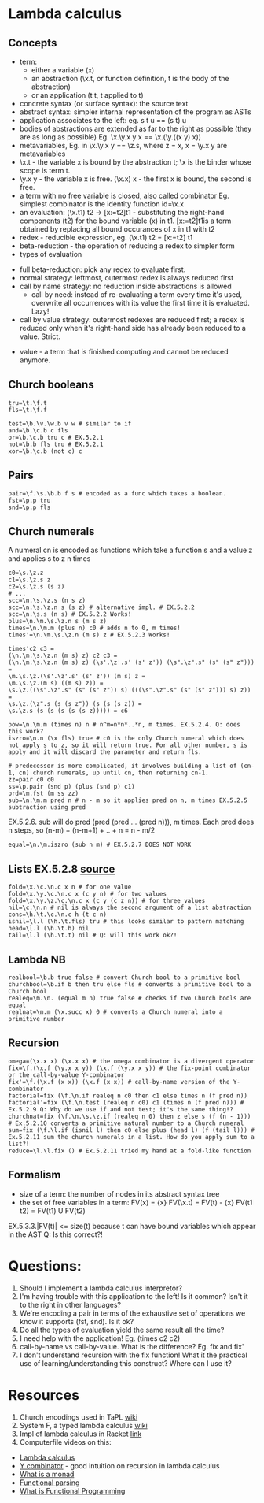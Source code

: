 # Lambda calculus

## Concepts
* term:
  - either a variable (x)
  - an abstraction (\x.t, or function definition, t is the body of the abstraction)
  - or an application (t t, t applied to t)
* concrete syntax (or surface syntax): the source text
* abstract syntax: simpler internal representation of the program as ASTs
* application associates to the left: eg. s t u == (s t) u
* bodies of abstractions are extended as far to the right as possible (they are as long as possible)
  Eg. \x.\y.x y x == \x.(\y.((x y) x))
* metavariables,
  Eg. in \x.\y.x y == \z.s, where z = x, x = \y.x y are metavariables
* \x.t - the variable x is bound by the abstraction t; \x is the binder whose scope is term t.
* \y.x y - the variable x is free. (\x.x) x - the first x is bound, the second is free.
* a term with no free variable is closed, also called combinator
  Eg. simplest combinator is the identity function id=\x.x
* an evaluation: (\x.t1) t2 -> [x:=t2]t1 - substituting the right-hand components (t2) for the bound variable (x) in t1.
  [x:=t2]t1is a term obtained by replacing all bound occurances of x in t1 with t2
* redex - reducible expression, eg. (\x.t1) t2 = [x:=t2] t1
* beta-reduction - the operation of reducing a redex to simpler form
* types of evaluation
- full beta-reduction: pick any redex to evaluate first.
- normal strategy: leftmost, outermost redex is always reduced first
- call by name strategy: no reduction inside abstractions is allowed
  - call by need: instead of re-evaluating a term every time it's used, overwrite all occurrences with its value the first time it is evaluated. Lazy!
- call by value strategy: outermost redexes are reduced first; a redex is reduced only when it's right-hand side has already been reduced to a value. Strict.
* value - a term that is finished computing and cannot be reduced anymore.

## Church booleans
```
tru=\t.\f.t
fls=\t.\f.f

test=\b.\v.\w.b v w # similar to if
and=\b.\c.b c fls
or=\b.\c.b tru c # EX.5.2.1
not=\b.b fls tru # EX.5.2.1
xor=\b.\c.b (not c) c
```

## Pairs
```
pair=\f.\s.\b.b f s # encoded as a func which takes a boolean.
fst=\p.p tru
snd=\p.p fls
```

## Church numerals
A numeral cn is encoded as functions which take a function s and a value z and
applies s to z n times
```
c0=\s.\z.z
c1=\s.\z.s z
c2=\s.\z.s (s z)
# ...
scc=\n.\s.\z.s (n s z)
scc=\n.\s.\z.n s (s z) # alternative impl. # EX.5.2.2
scc=\n.\s.s (n s) # EX.5.2.2 Works!
plus=\n.\m.\s.\z.n s (m s z)
times=\n.\m.m (plus n) c0 # adds n to 0, m times!
times'=\n.\m.\s.\z.n (m s) z # EX.5.2.3 Works!

times'c2 c3 =
(\n.\m.\s.\z.n (m s) z) c2 c3 =
(\n.\m.\s.\z.n (m s) z) (\s'.\z'.s' (s' z')) (\s".\z".s" (s" (s" z"))) =
\m.\s.\z.(\s'.\z'.s' (s' z')) (m s) z =
\m.\s.\z.(m s) ((m s) z)) =
\s.\z.((\s".\z".s" (s" (s" z")) s) (((\s".\z".s" (s" (s" z"))) s) z)) =
\s.\z.(\z".s (s (s z")) (s (s (s z)) =
\s.\z.s (s (s (s (s (s z))))) = c6

pow=\n.\m.m (times n) n # n^m=n*n*..*n, m times. EX.5.2.4. Q: does this work?
iszro=\n.n (\x fls) true # c0 is the only Church numeral which does not apply s to z, so it will return true. For all other number, s is apply and it will discard the parameter and return fls.

# predecessor is more complicated, it involves building a list of (cn-1, cn) church numerals, up until cn, then returning cn-1.
zz=pair c0 c0
ss=\p.pair (snd p) (plus (snd p) c1)
prd=\m.fst (m ss zz)
sub=\n.\m.m pred n # n - m so it applies pred on n, m times EX.5.2.5 subtraction using pred
```
EX.5.2.6. sub will do pred (pred (pred ... (pred n))), m times. Each pred does n steps, so (n-m) + (n-m+1) + .. + n = n - m/2
```
equal=\n.\m.iszro (sub n m) # EX.5.2.7 DOES NOT WORK
```

## Lists EX.5.2.8 [source](https://en.wikipedia.org/wiki/Church_encoding#Represent_the_list_using_right_fold)
```
fold=\x.\c.\n.c x n # for one value
fold=\x.\y.\c.\n.c x (c y n) # for two values
fold=\x.\y.\z.\c.\n.c x (c y (c z n)) # for three values
nil=\c.\n.n # nil is always the second argument of a list abstraction
cons=\h.\t.\c.\n.c h (t c n)
isnil=\l.l (\h.\t.fls) tru # this looks similar to pattern matching
head=\l.l (\h.\t.h) nil
tail=\l.l (\h.\t.t) nil # Q: will this work ok?!
```

## Lambda NB
```
realbool=\b.b true false # convert Church bool to a primitive bool
churchbool=\b.if b then tru else fls # converts a primitive bool to a Church bool
realeq=\m.\n. (equal m n) true false # checks if two Church bools are equal
realnat=\m.m (\x.succ x) 0 # converts a Church numeral into a primitive number
```

## Recursion
```
omega=(\x.x x) (\x.x x) # the omega combinator is a divergent operator
fix=\f.(\x.f (\y.x x y)) (\x.f (\y.x x y)) # the fix-point combinator or the call-by-value Y-combinator
fix'=\f.(\x.f (x x)) (\x.f (x x)) # call-by-name version of the Y-combinator
factorial=fix (\f.\n.if realeq n c0 then c1 else times n (f pred n))
factorial'=fix (\f.\n.test (realeq n c0) c1 (times n (f pred n))) # Ex.5.2.9 Q: Why do we use if and not test; it's the same thing!?
churchnat=fix (\f.\n.\s.\z.if (realeq n 0) then z else s (f (n - 1))) # Ex.5.2.10 converts a primitive natural number to a Church numeral
sum=fix (\f.\l.if (isnil l) then c0 else plus (head l) (f (tail l))) # Ex.5.2.11 sum the church numerals in a list. How do you apply sum to a list?!
reduce=\l.\l.fix () # Ex.5.2.11 tried my hand at a fold-like function
```

## Formalism
- size of a term: the number of nodes in its abstract syntax tree
- the set of free variables in a term:
  FV(x) = {x}
  FV(\x.t) = FV(t) - {x}
  FV(t1 t2) = FV(t1) U FV(t2)

EX.5.3.3.|FV(t)| <= size(t) because t can have bound variables which appear in the AST Q: Is this correct?!

# Questions:
1. Should I implement a lambda calculus interpretor?
2. I'm having trouble with this application to the left! Is it common? Isn't it to the right in other languages?
3. We're encoding a pair in terms of the exhaustive set of operations we know it supports (fst, snd). Is it ok?
4. Do all the types of evaluation yield the same result all the time?
5. I need help with the application! Eg. (times c2 c2)
6. call-by-name vs call-by-value. What is the difference? Eg. fix and fix'
7. I don't understand recursion with the fix function! What it the practical use of learning/understanding this construct? Where can I use it?

# Resources
1. Church encodings used in TaPL [wiki](https://en.wikipedia.org/wiki/Church_encoding#List_encodings)
2. System F, a typed lambda calculus [wiki](https://en.wikipedia.org/wiki/System_F)
3. Impl of lambda calculus in Racket [link](http://matt.might.net/articles/compiling-up-to-lambda-calculus/)
4. Computerfile videos on this:
  - [Lambda calculus](https://www.youtube.com/watch?v=eis11j_iGMs)
  - [Y combinator](https://www.youtube.com/watch?v=9T8A89jgeTI) - good intuition on recursion in lambda calculus
  - [What is a monad](https://www.youtube.com/watch?v=t1e8gqXLbsU)
  - [Functional parsing](https://www.youtube.com/watch?v=dDtZLm7HIJs)
  - [What is Functional Programming](https://www.youtube.com/watch?v=LnX3B9oaKzw)

